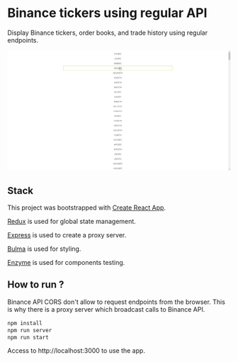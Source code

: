 # Binance tickers using regular API

Display Binance tickers, order books, and trade history using regular endpoints.

![Demo](demo.gif)

## Stack

This project was bootstrapped with [Create React App](https://github.com/facebook/create-react-app).

[Redux](https://redux.js.org/) is used for global state management.

[Express](https://expressjs.com/fr/) is used to create a proxy server.

[Bulma](https://bulma.io/) is used for styling.

[Enzyme](https://github.com/airbnb/enzyme) is used for components testing.

## How to run ?

Binance API CORS don't allow to request endpoints from the browser. This is why there is a proxy server which broadcast calls to Binance API.

    npm install
    npm run server
    npm run start

Access to http://localhost:3000 to use the app.
